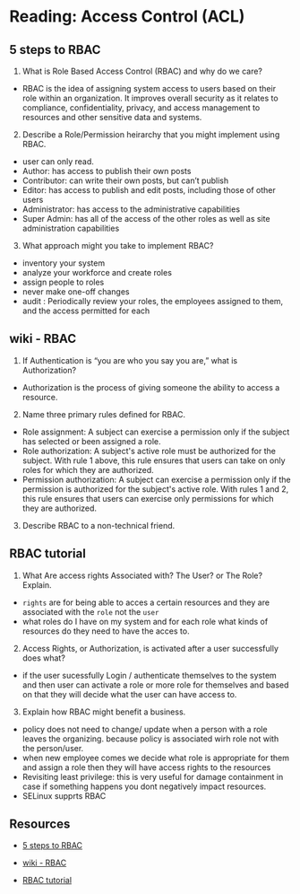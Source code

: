 # Reading: Access Control (ACL)

## 5 steps to RBAC

1. What is Role Based Access Control (RBAC) and why do we care?

- RBAC is the idea of assigning system access to users based on their role within an organization. It improves overall security as it relates to compliance, confidentiality, privacy, and access management to resources and other sensitive data and systems.

2. Describe a Role/Permission heirarchy that you might implement using RBAC.

- user can only read.
- Author: has access to publish their own posts
- Contributor: can write their own posts, but can’t publish
- Editor: has access to publish and edit posts, including those of other users
- Administrator: has access to the administrative capabilities
- Super Admin: has all of the access of the other roles as well as site administration capabilities

3. What approach might you take to implement RBAC?

- inventory your system
- analyze your workforce and create roles
- assign people to roles
- never make one-off changes
- audit : Periodically review your roles, the employees assigned to them, and the access permitted for each 

## wiki - RBAC

1. If Authentication is “you are who you say you are,” what is Authorization?

- Authorization is the process of giving someone the ability to access a resource.

2. Name three primary rules defined for RBAC.

- Role assignment: A subject can exercise a permission only if the subject has selected or been assigned a role.
- Role authorization: A subject's active role must be authorized for the subject. With rule 1 above, this rule ensures that users can take on only roles for which they are authorized.
- Permission authorization: A subject can exercise a permission only if the permission is authorized for the subject's active role. With rules 1 and 2, this rule ensures that users can exercise only permissions for which they are authorized.

3. Describe RBAC to a non-technical friend.

## RBAC tutorial

1. What Are access rights Associated with? The User? or The Role? Explain.

- `rights` are for being able to acces a certain resources and they are associated with the `role` not the `user`
- what roles do I have on my system and for each role what kinds of resources do they need to have the acces to.

2. Access Rights, or Authorization, is activated after a user successfully does what?

- if the user sucessfully Login / authenticate themselves to the system and then user can activate a role or more role for themselves and based on that they will decide what the user can have access to.

3. Explain how RBAC might benefit a business.

- policy does not need to change/ update when a person with a role leaves the organizing. because policy is associated wirh role not with the person/user.
- when new employee comes we decide what role is appropriate for them and assign a role then they will have access rights to the resources
- Revisiting least privilege: this is very useful for damage containment in case if something happens you dont negatively impact resources.
- SELinux supprts RBAC

## Resources

- [5 steps to RBAC](https://www.csoonline.com/article/3060780/5-steps-to-simple-role-based-access-control.html)

- [wiki - RBAC](https://en.wikipedia.org/wiki/Role-based_access_control)

- [RBAC tutorial](https://www.youtube.com/watch?v=C4NP8Eon3cA)
